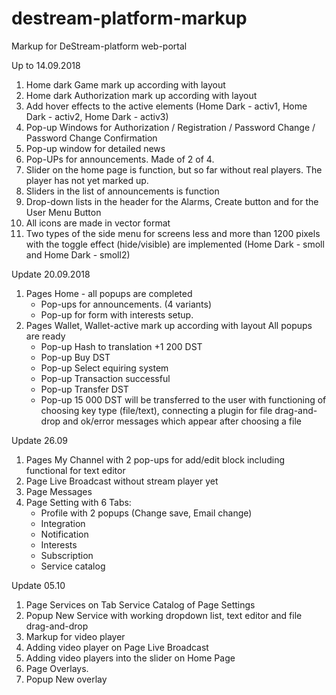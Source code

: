 # destream-platform-markup
Markup for DeStream-platform web-portal

Up to 14.09.2018
1. Home dark Game mark up according with layout
2. Home dark Authorization mark up according with layout
3. Add hover effects to the active elements (Home Dark - activ1, Home Dark - activ2, Home Dark - activ3)
4. Pop-up Windows for Authorization / Registration / Password Change / Password Change Confirmation
5. Pop-up window for detailed news 
6. Pop-UPs for announcements. Made of 2 of 4.
7. Slider on the home page is function, but so far without real players. The player has not yet marked up.
8. Sliders in the list of announcements is function
9. Drop-down lists in the header for the Alarms, Create button and for the User Menu Button
10. All icons are made in vector format
11. Two types of the side menu for screens less and more than 1200 pixels with the toggle effect (hide/visible) are implemented (Home Dark - smoll and Home Dark - smoll2)

Update 20.09.2018
1. Pages Home - all popups are completed
	- Pop-ups for announcements. (4 variants)
	- Pop-up for form with interests setup.
2. Pages Wallet,  Wallet-active mark up according with layout
   All popups are ready
    - Pop-up Hash to translation +1 200 DST
	- Pop-up Buy DST
	- Pop-up Select equiring system
	- Pop-up Transaction successful
	- Pop-up Transfer DST
	- Pop-up 15 000 DST will be transferred to the user with functioning of choosing key type (file/text), connecting a plugin for file drag-and-drop and ok/error messages which appear after choosing a file

Update 26.09
1. Pages My Channel with 2 pop-ups for add/edit block including functional for text editor
2. Page Live Broadcast without stream player yet
3. Page Messages
4. Page Setting with 6 Tabs:
	- Profile with 2 popups (Change save, Email change)
	- Integration
	- Notification
	- Interests
	- Subscription
	- Service catalog

Update 05.10
1. Page Services on Tab Service Catalog of Page Settings 
2. Popup New Service with working dropdown list, text editor and file drag-and-drop 
3. Markup for video player
4. Adding video player on Page Live Broadcast
5. Adding video players into the slider on Home Page
6. Page Overlays.
7. Popup New overlay

